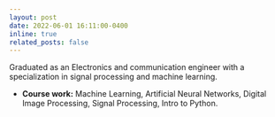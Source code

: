 ```yaml
---
layout: post
date: 2022-06-01 16:11:00-0400
inline: true
related_posts: false
---
```


Graduated as an Electronics and communication engineer with a specialization in signal processing and machine learning. 
* **Course work:** Machine Learning, Artificial Neural Networks, Digital Image Processing, Signal Processing, Intro to Python.